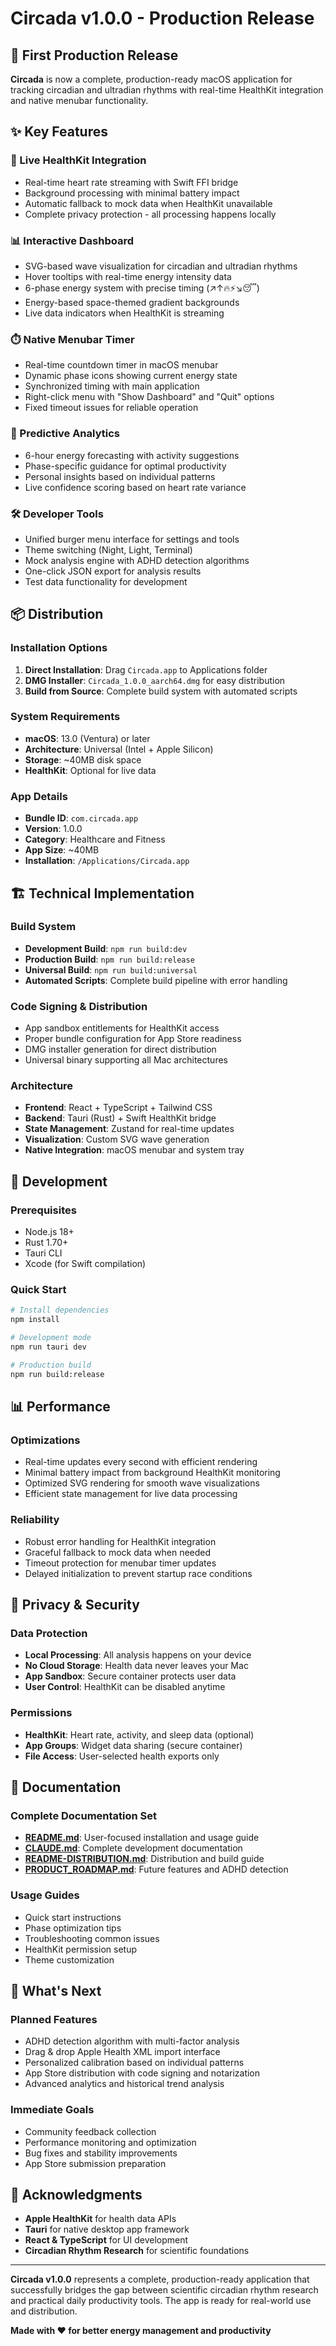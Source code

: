 # Circada v1.0.0 - Production Release

## 🎉 First Production Release

**Circada** is now a complete, production-ready macOS application for tracking circadian and ultradian rhythms with real-time HealthKit integration and native menubar functionality.

## ✨ Key Features

### 🔴 Live HealthKit Integration
- Real-time heart rate streaming with Swift FFI bridge
- Background processing with minimal battery impact
- Automatic fallback to mock data when HealthKit unavailable
- Complete privacy protection - all processing happens locally

### 📊 Interactive Dashboard
- SVG-based wave visualization for circadian and ultradian rhythms
- Hover tooltips with real-time energy intensity data
- 6-phase energy system with precise timing (↗↑🔥⚡↘😴)
- Energy-based space-themed gradient backgrounds
- Live data indicators when HealthKit is streaming

### ⏱️ Native Menubar Timer
- Real-time countdown timer in macOS menubar
- Dynamic phase icons showing current energy state
- Synchronized timing with main application
- Right-click menu with "Show Dashboard" and "Quit" options
- Fixed timeout issues for reliable operation

### 🧠 Predictive Analytics
- 6-hour energy forecasting with activity suggestions
- Phase-specific guidance for optimal productivity
- Personal insights based on individual patterns
- Live confidence scoring based on heart rate variance

### 🛠️ Developer Tools
- Unified burger menu interface for settings and tools
- Theme switching (Night, Light, Terminal)
- Mock analysis engine with ADHD detection algorithms
- One-click JSON export for analysis results
- Test data functionality for development

## 📦 Distribution

### Installation Options
1. **Direct Installation**: Drag `Circada.app` to Applications folder
2. **DMG Installer**: `Circada_1.0.0_aarch64.dmg` for easy distribution
3. **Build from Source**: Complete build system with automated scripts

### System Requirements
- **macOS**: 13.0 (Ventura) or later
- **Architecture**: Universal (Intel + Apple Silicon)
- **Storage**: ~40MB disk space
- **HealthKit**: Optional for live data

### App Details
- **Bundle ID**: `com.circada.app`
- **Version**: 1.0.0
- **Category**: Healthcare and Fitness
- **App Size**: ~40MB
- **Installation**: `/Applications/Circada.app`

## 🏗️ Technical Implementation

### Build System
- **Development Build**: `npm run build:dev`
- **Production Build**: `npm run build:release`
- **Universal Build**: `npm run build:universal`
- **Automated Scripts**: Complete build pipeline with error handling

### Code Signing & Distribution
- App sandbox entitlements for HealthKit access
- Proper bundle configuration for App Store readiness
- DMG installer generation for direct distribution
- Universal binary supporting all Mac architectures

### Architecture
- **Frontend**: React + TypeScript + Tailwind CSS
- **Backend**: Tauri (Rust) + Swift HealthKit bridge
- **State Management**: Zustand for real-time updates
- **Visualization**: Custom SVG wave generation
- **Native Integration**: macOS menubar and system tray

## 🔧 Development

### Prerequisites
- Node.js 18+
- Rust 1.70+
- Tauri CLI
- Xcode (for Swift compilation)

### Quick Start
```bash
# Install dependencies
npm install

# Development mode
npm run tauri dev

# Production build
npm run build:release
```

## 📊 Performance

### Optimizations
- Real-time updates every second with efficient rendering
- Minimal battery impact from background HealthKit monitoring
- Optimized SVG rendering for smooth wave visualizations
- Efficient state management for live data processing

### Reliability
- Robust error handling for HealthKit integration
- Graceful fallback to mock data when needed
- Timeout protection for menubar timer updates
- Delayed initialization to prevent startup race conditions

## 🏥 Privacy & Security

### Data Protection
- **Local Processing**: All analysis happens on your device
- **No Cloud Storage**: Health data never leaves your Mac
- **App Sandbox**: Secure container protects user data
- **User Control**: HealthKit can be disabled anytime

### Permissions
- **HealthKit**: Heart rate, activity, and sleep data (optional)
- **App Groups**: Widget data sharing (secure container)
- **File Access**: User-selected health exports only

## 📖 Documentation

### Complete Documentation Set
- **[README.md](./README.md)**: User-focused installation and usage guide
- **[CLAUDE.md](./CLAUDE.md)**: Complete development documentation
- **[README-DISTRIBUTION.md](./README-DISTRIBUTION.md)**: Distribution and build guide
- **[PRODUCT_ROADMAP.md](./PRODUCT_ROADMAP.md)**: Future features and ADHD detection

### Usage Guides
- Quick start instructions
- Phase optimization tips
- Troubleshooting common issues
- HealthKit permission setup
- Theme customization

## 🚀 What's Next

### Planned Features
- ADHD detection algorithm with multi-factor analysis
- Drag & drop Apple Health XML import interface
- Personalized calibration based on individual patterns
- App Store distribution with code signing and notarization
- Advanced analytics and historical trend analysis

### Immediate Goals
- Community feedback collection
- Performance monitoring and optimization
- Bug fixes and stability improvements
- App Store submission preparation

## 🙏 Acknowledgments

- **Apple HealthKit** for health data APIs
- **Tauri** for native desktop app framework
- **React & TypeScript** for UI development
- **Circadian Rhythm Research** for scientific foundations

---

**Circada v1.0.0** represents a complete, production-ready application that successfully bridges the gap between scientific circadian rhythm research and practical daily productivity tools. The app is ready for real-world use and distribution.

**Made with ❤️ for better energy management and productivity**